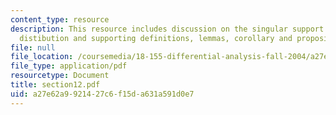 ```yaml
---
content_type: resource
description: This resource includes discussion on the singular support of a tempered
  distibution and supporting definitions, lemmas, corollary and propositions
file: null
file_location: /coursemedia/18-155-differential-analysis-fall-2004/a27e62a9921427c6f15da631a591d0e7_section12.pdf
file_type: application/pdf
resourcetype: Document
title: section12.pdf
uid: a27e62a9-9214-27c6-f15d-a631a591d0e7
---
```

